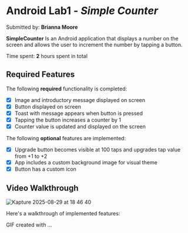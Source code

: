 # Android Lab1 - *Simple Counter*

Submitted by: **Brianna Moore**

**SimpleCounter** Is an Android application that displays a number on the screen and allows the user to increment the number by tapping a button.

Time spent: **2** hours spent in total

## Required Features

The following **required** functionality is completed:

* [x] Image and introductory message displayed on screen
* [x] Button displayed on screen
* [x] Toast with message appears when button is pressed
* [x] Tapping the button increases a counter by 1
* [x] Counter value is updated and displayed on the screen

The following **optional** features are implemented:

* [x] Upgrade button becomes visible at 100 taps and upgrades tap value from +1 to +2
* [x] App includes a custom background image for visual theme
* [x] Button has a custom icon

## Video Walkthrough
 ![Kapture 2025-08-29 at 18 46 40](https://github.com/user-attachments/assets/f5280d30-6d50-4e97-8a29-39e66893ff1b)

Here's a walkthrough of implemented features:


GIF created with ...  


